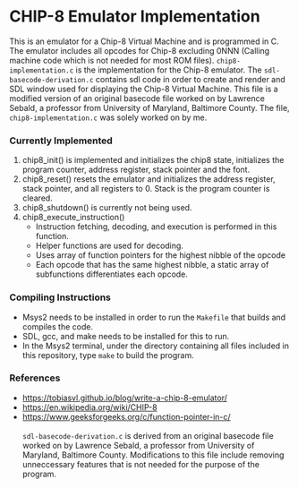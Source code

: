 # CHIP-8 Emulator Implementation
This is an emulator for a Chip-8 Virtual Machine and is programmed in C. The emulator includes all opcodes for Chip-8 excluding 0NNN 
(Calling machine code which is not needed for most ROM files). ```chip8-implementation.c``` is the implementation for the Chip-8
emulator. The ```sdl-basecode-derivation.c``` contains sdl code in order to create and render and SDL window used for displaying
the Chip-8 Virtual Machine. This file is a modified version of an original basecode file worked on by Lawrence Sebald, a professor
from University of Maryland, Baltimore County. The file, ```chip8-implementation.c``` was solely worked on by
me. 
### Currently Implemented
1. chip8_init() is implemented and initializes the chip8 state, initializes the program counter, address register, stack pointer and the font.
2. chip8_reset() resets the emulator and initializes the address register, stack pointer, and all registers to 0. Stack is the program counter is cleared.
3. chip8_shutdown() is currently not being used.
4. chip8_execute_instruction()
   - Instruction fetching, decoding, and execution is performed in this function.
   - Helper functions are used for decoding.
   - Uses array of function pointers for the highest nibble of the opcode
   - Each opcode that has the same highest nibble, a static array of subfunctions differentiates each opcode.
### Compiling Instructions
- Msys2 needs to be installed in order to run the ```Makefile``` that builds and compiles the code.
- SDL, gcc, and make needs to be installed for this to run.
- In the Msys2 terminal, under the directory containing all files included in this repository, type ```make``` to build the program.
### References
- https://tobiasvl.github.io/blog/write-a-chip-8-emulator/
- https://en.wikipedia.org/wiki/CHIP-8
- https://www.geeksforgeeks.org/c/function-pointer-in-c/ <br> <br>
```sdl-basecode-derivation.c``` is derived from an original basecode file worked on by Lawrence Sebald, a professor from University of Maryland, Baltimore County. Modifications
to this file include removing unneccessary features that is not needed for the purpose of the program.
